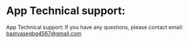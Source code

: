 # App Technical support:

App Technical support:
If you have any questions, please contact email: bastyasegbg4567@gmail.com
